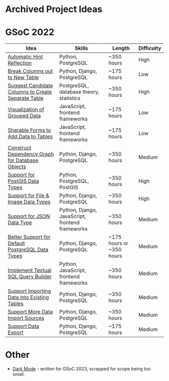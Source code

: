 # Archived Project Ideas

# GSoC 2022

| Idea | Skills | Length | Difficulty |
|-|-|-|-|
| [Automatic Hint Reflection](/en/community/mentoring/project-ideas/automatic-hint-reflection) | Python, PostgreSQL | ~350 hours | High |
| [Break Columns out to New Table](/en/community/mentoring/project-ideas/break-out-columns) | Python, Django, PostgreSQL | ~175 hours | Low |
| [Suggest Candidate Columns to Create Separate Table](/en/community/mentoring/project-ideas/suggest-candidate-columns) | PostgreSQL, database theory, statistics | ~350 hours | High |
| [Visualization of Grouped Data](/en/community/mentoring/project-ideas/visualization-of-grouped-data) | JavaScript, frontend frameworks | ~175 hours | Low |
| [Sharable Forms to Add Data to Tables](/en/community/mentoring/project-ideas/sharable-forms) | JavaScript, frontend frameworks  | ~175 hours | Low |
| [Construct Dependency Graph for Database Objects](/en/community/mentoring/project-ideas/dependency-graph) | Python, Django, PostgreSQL | ~350 hours | Medium |
| [Support for PostGIS Data Types](/en/community/mentoring/project-ideas/postgis-data-types) | Python, PostgreSQL, PostGIS | ~350 hours | High |
| [Support for File & Image Data Types](/en/community/mentoring/project-ideas/file-data-types) | Python, Django, PostgreSQL | ~350 hours | High |
| [Support for JSON Data Type](/en/community/mentoring/project-ideas/json-data-type) |Python, Django, JavaScript, frontend frameworks | ~350 hours | Medium |
| [Better Support for Default PostgreSQL Data Types](/en/community/mentoring/project-ideas/support-default-postgres-types) | Python, Django, PostgreSQL | ~175 hours or ~350 hours | Medium |
| [Implement Textual SQL Query Builder](/en/community/mentoring/project-ideas/web-sql-editor)| Python, JavaScript, frontend frameworks | ~350 hours | Medium |
| [Support Importing Data into Existing Tables](/en/community/mentoring/project-ideas/import-data-into-existing-tables) | Python, Django, PostgreSQL | ~350 hours | Medium |
| [Support More Data Import Sources](/en/community/mentoring/project-ideas/more-data-import-sources) | Python, Django, PostgreSQL | ~350 hours | Medium |
| [Support Data Export](/en/community/mentoring/project-ideas/data-export) | Python, Django, PostgreSQL | ~175 hours | Medium |

# Other
- [Dark Mode](/en/community/mentoring/project-ideas/dark-mode) - written for GSoC 2023, scrapped for scope being too small.
